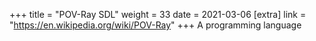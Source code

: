 +++
title = "POV-Ray SDL"
weight = 33
date = 2021-03-06
[extra]
link = "https://en.wikipedia.org/wiki/POV-Ray"
+++
A programming language

